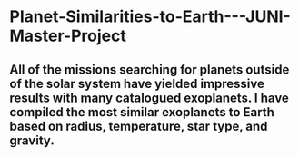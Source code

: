 # Planet-Similarities-to-Earth---JUNI-Master-Project
## All of the missions searching for planets outside of the solar system have yielded impressive results with many catalogued exoplanets. I have compiled the most similar exoplanets to Earth based on radius, temperature, star type, and gravity.
